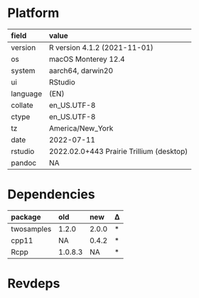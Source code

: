 # Platform

|field    |value                                    |
|:--------|:----------------------------------------|
|version  |R version 4.1.2 (2021-11-01)             |
|os       |macOS Monterey 12.4                      |
|system   |aarch64, darwin20                        |
|ui       |RStudio                                  |
|language |(EN)                                     |
|collate  |en_US.UTF-8                              |
|ctype    |en_US.UTF-8                              |
|tz       |America/New_York                         |
|date     |2022-07-11                               |
|rstudio  |2022.02.0+443 Prairie Trillium (desktop) |
|pandoc   |NA                                       |

# Dependencies

|package    |old     |new   |Δ  |
|:----------|:-------|:-----|:--|
|twosamples |1.2.0   |2.0.0 |*  |
|cpp11      |NA      |0.4.2 |*  |
|Rcpp       |1.0.8.3 |NA    |*  |

# Revdeps

